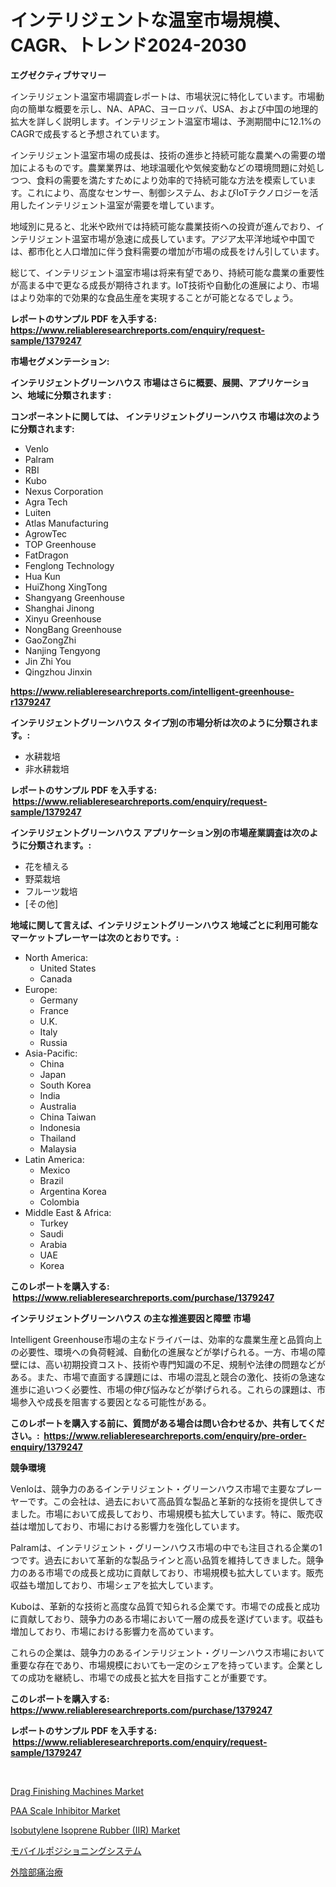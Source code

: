<p><h1>インテリジェントな温室市場規模、CAGR、トレンド2024-2030</h1></p><p><strong>エグゼクティブサマリー</strong></p>
<p><p>インテリジェント温室市場調査レポートは、市場状況に特化しています。市場動向の簡単な概要を示し、NA、APAC、ヨーロッパ、USA、および中国の地理的拡大を詳しく説明します。インテリジェント温室市場は、予測期間中に12.1%のCAGRで成長すると予想されています。</p><p>インテリジェント温室市場の成長は、技術の進歩と持続可能な農業への需要の増加によるものです。農業業界は、地球温暖化や気候変動などの環境問題に対処しつつ、食料の需要を満たすためにより効率的で持続可能な方法を模索しています。これにより、高度なセンサー、制御システム、およびIoTテクノロジーを活用したインテリジェント温室が需要を増しています。</p><p>地域別に見ると、北米や欧州では持続可能な農業技術への投資が進んでおり、インテリジェント温室市場が急速に成長しています。アジア太平洋地域や中国では、都市化と人口増加に伴う食料需要の増加が市場の成長をけん引しています。</p><p>総じて、インテリジェント温室市場は将来有望であり、持続可能な農業の重要性が高まる中で更なる成長が期待されます。IoT技術や自動化の進展により、市場はより効率的で効果的な食品生産を実現することが可能となるでしょう。</p></p>
<p><strong>レポートのサンプル PDF を入手する: <a href="https://www.reliableresearchreports.com/enquiry/request-sample/1379247">https://www.reliableresearchreports.com/enquiry/request-sample/1379247</a></strong></p>
<p><strong>市場セグメンテーション:</strong></p>
<p><strong> インテリジェントグリーンハウス 市場はさらに概要、展開、アプリケーション、地域に分類されます :</strong></p>
<p><strong>コンポーネントに関しては、 インテリジェントグリーンハウス 市場は次のように分類されます: &nbsp;</strong></p>
<p><ul><li>Venlo</li><li>Palram</li><li>RBI</li><li>Kubo</li><li>Nexus Corporation</li><li>Agra Tech</li><li>Luiten</li><li>Atlas Manufacturing</li><li>AgrowTec</li><li>TOP Greenhouse</li><li>FatDragon</li><li>Fenglong Technology</li><li>Hua Kun</li><li>HuiZhong XingTong</li><li>Shangyang Greenhouse</li><li>Shanghai Jinong</li><li>Xinyu Greenhouse</li><li>NongBang Greenhouse</li><li>GaoZongZhi</li><li>Nanjing Tengyong</li><li>Jin Zhi You</li><li>Qingzhou Jinxin</li></ul></p>
<p><strong><a href="https://www.reliableresearchreports.com/intelligent-greenhouse-r1379247">https://www.reliableresearchreports.com/intelligent-greenhouse-r1379247</a></strong></p>
<p><strong> インテリジェントグリーンハウス タイプ別の市場分析は次のように分類されます。:</strong></p>
<p><ul><li>水耕栽培</li><li>非水耕栽培</li></ul></p>
<p><strong>レポートのサンプル PDF を入手する: &nbsp;<a href="https://www.reliableresearchreports.com/enquiry/request-sample/1379247">https://www.reliableresearchreports.com/enquiry/request-sample/1379247</a></strong></p>
<p><strong> インテリジェントグリーンハウス アプリケーション別の市場産業調査は次のように分類されます。:</strong></p>
<p><ul><li>花を植える</li><li>野菜栽培</li><li>フルーツ栽培</li><li>[その他]</li></ul></p>
<p><strong>地域に関して言えば、インテリジェントグリーンハウス 地域ごとに利用可能なマーケットプレーヤーは次のとおりです。:</strong></p>
<p><ul>
    <li>
        North America:
        <ul>
            <li>United States</li>
            <li>Canada</li>
        </ul>
    </li>
    <li>
        Europe:
        <ul>
            <li>Germany</li>
            <li>France</li>
            <li>U.K.</li>
            <li>Italy</li>
            <li>Russia</li>
        </ul>
    </li>
    <li>
        Asia-Pacific:
        <ul>
            <li>China</li>
            <li>Japan</li>
            <li>South Korea</li>
            <li>India</li>
            <li>Australia</li>
            <li>China Taiwan</li>
            <li>Indonesia</li>
            <li>Thailand</li>
            <li>Malaysia</li>
        </ul>
    </li>
    <li>
        Latin America:
        <ul>
            <li>Mexico</li>
            <li>Brazil</li>
            <li>Argentina Korea</li>
            <li>Colombia</li>
        </ul>
    </li>
    <li>
        Middle East & Africa:
        <ul>
            <li>Turkey</li>
            <li>Saudi</li>
            <li>Arabia</li>
            <li>UAE</li>
            <li>Korea</li>
        </ul>
    </li>
    </ul></p>
<p><strong>このレポートを購入する: &nbsp;<a href="https://www.reliableresearchreports.com/purchase/1379247">https://www.reliableresearchreports.com/purchase/1379247</a></strong></p>
<p><strong>インテリジェントグリーンハウス の主な推進要因と障壁 市場</strong></p>
<p><p>Intelligent Greenhouse市場の主なドライバーは、効率的な農業生産と品質向上の必要性、環境への負荷軽減、自動化の進展などが挙げられる。一方、市場の障壁には、高い初期投資コスト、技術や専門知識の不足、規制や法律の問題などがある。また、市場で直面する課題には、市場の混乱と競合の激化、技術の急速な進歩に追いつく必要性、市場の伸び悩みなどが挙げられる。これらの課題は、市場参入や成長を阻害する要因となる可能性がある。</p></p>
<p><strong>このレポートを購入する前に、質問がある場合は問い合わせるか、共有してください。:&nbsp; <a href="https://www.reliableresearchreports.com/enquiry/pre-order-enquiry/1379247">https://www.reliableresearchreports.com/enquiry/pre-order-enquiry/1379247</a></strong></p>
<p><strong>競争環境</strong></p>
<p><p>Venloは、競争力のあるインテリジェント・グリーンハウス市場で主要なプレーヤーです。この会社は、過去において高品質な製品と革新的な技術を提供してきました。市場において成長しており、市場規模も拡大しています。特に、販売収益は増加しており、市場における影響力を強化しています。</p><p>Palramは、インテリジェント・グリーンハウス市場の中でも注目される企業の1つです。過去において革新的な製品ラインと高い品質を維持してきました。競争力のある市場での成長と成功に貢献しており、市場規模も拡大しています。販売収益も増加しており、市場シェアを拡大しています。</p><p>Kuboは、革新的な技術と高度な品質で知られる企業です。市場での成長と成功に貢献しており、競争力のある市場において一層の成長を遂げています。収益も増加しており、市場における影響力を高めています。</p><p>これらの企業は、競争力のあるインテリジェント・グリーンハウス市場において重要な存在であり、市場規模においても一定のシェアを持っています。企業としての成功を継続し、市場での成長と拡大を目指すことが重要です。</p></p>
<p><strong>このレポートを購入する: &nbsp; <a href="https://www.reliableresearchreports.com/purchase/1379247">https://www.reliableresearchreports.com/purchase/1379247</a></strong></p>
<p><strong>レポートのサンプル PDF を入手する: &nbsp;<a href="https://www.reliableresearchreports.com/enquiry/request-sample/1379247">https://www.reliableresearchreports.com/enquiry/request-sample/1379247</a></strong><strong></strong></p>
<p>&nbsp;</p>
<p><p><a href="https://github.com/luckyshygirl/Market-Research-Report-List-4/blob/main/drag-finishing-machines-market.md">Drag Finishing Machines Market</a></p><p><a href="https://www.linkedin.com/pulse/paa-scale-inhibitor-market-size-outlook-forecast-2024-2031-mkt-nova-wjymf?trackingId=RUUrI%2BddTMBQ2E4UqHmTGA%3D%3D">PAA Scale Inhibitor Market</a></p><p><a href="https://www.linkedin.com/pulse/isobutylene-isoprene-rubber-iir-market-exploring-share-trends-bnthf?trackingId=S2SiVyIrXYTKagkdaV9XLw%3D%3D">Isobutylene Isoprene Rubber (IIR) Market</a></p><p><a href="https://github.com/mathieurico66/Market-Research-Report-List-1/blob/main/104888629900.md">モバイルポジショニングシステム</a></p><p><a href="https://github.com/ycmtqqhvk3273/Market-Research-Report-List-1/blob/main/366152729899.md">外陰部痛治療</a></p></p>